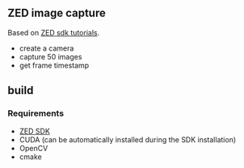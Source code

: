 ## ZED image capture

Based on [ZED sdk tutorials](https://github.com/stereolabs/zed-sdk).

- create a camera
- capture 50 images
- get frame timestamp


## build
### Requirements
- [ZED SDK](https://www.stereolabs.com/developers/release)
- CUDA (can be automatically installed during the SDK installation)
- OpenCV
- cmake
